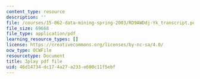 ```yaml
---
content_type: resource
description: ''
file: /courses/15-062-data-mining-spring-2003/RD9AWDdj-Yk_transcript.pdf
file_size: 69668
file_type: application/pdf
learning_resource_types: []
license: https://creativecommons.org/licenses/by-nc-sa/4.0/
ocw_type: OCWFile
resourcetype: Document
title: 3play pdf file
uid: 46d14734-dc17-4a27-a233-e600c11f5ebf
---
```

